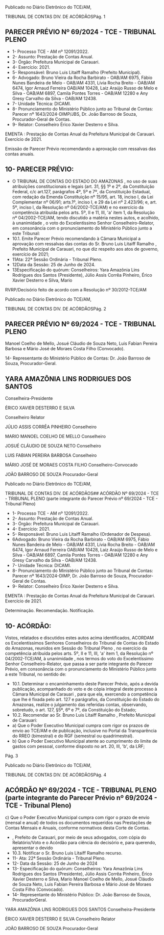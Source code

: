 Publicado  no  Diário  Eletrônico do TCE/AM,

TRIBUNAL DE CONTAS DIV. DE ACÓRDÃOSPág. 1

## PARECER PRÉVIO Nº 69/2024 - TCE - TRIBUNAL PLENO

- 1- Processo TCE - AM nº 12091/2022.
- 2- Assunto: Prestação de Contas Anual.
- 3- Órgão: Prefeitura Municipal de Carauari.
- 4- Exercício: 2021.
- 5- Responsável: Bruno Luis Litaiff Ramalho (Prefeito Municipal).
- 6- Advogado: Bruno Vieira da Rocha Barbirato - OAB/AM 6975, Fábio Nunes Bandeira de Melo - OAB/AM 4331, Lívia Rocha Breito - OAB/AM 6474, Igor Arnaud Ferreira OAB/AM 10428, Laiz Araújo Russo de Melo e Silva - OAB/AM 6897, Camila Pontes Torres - OAB/AM 12280 e Any Gresy Carvalho da Silva - OAB/AM 12438.
- 7- Unidade Técnica: DICAMI.
- 8- Pronunciamento  do  Ministério  Público  junto  ao  Tribunal  de  Contas: Parecer  nº 1643/2024-DIMP/JBS, Dr. João Barroso de Souza, Procurador-Geral de Contas.
- 9- Relator: Conselheiro Érico Xavier Desterro e Silva.

EMENTA : Prestação de Contas Anual da Prefeitura Municipal de Carauari.  Exercício de 2021.

Emissão de Parecer Prévio recomendando a aprovação com ressalvas das contas anuais.

## 10-  PARECER PRÉVIO:

- O  TRIBUNAL  DE  CONTAS  DO  ESTADO  DO  AMAZONAS ,  no  uso  de  suas atribuições  constitucionais  e  legais  (art.  31,  §§  1º  e  2º,  da  Constituição  Federal,  c/c art.127,  parágrafos  4º,  5º  e  7º,  da  Constituição  Estadual,  com  redação  da  Emenda Constituição nº 15/95, art. 18, inciso I, da Lei Complementar nº 06/91; arts.1º, inciso I, e 29  da  Lei  nº  2.423/96;  e,  art.  5º,  inciso  I,  da  Resolução  nº  04/2002-TCE/AM)  e  no exercício da competência atribuída pelos arts. 5º, II e 11, III, 'a' item 1, da Resolução nº 04/2002-TCE/AM, tendo discutido a matéria nestes autos, e acolhido, à unanimidade , o voto do Excelentíssimo Senhor Conselheiro-Relator, em consonância com o pronunciamento do Ministério Público junto a este Tribunal:
- 10.1. Emite Parecer Prévio recomendando à Câmara Municipal a aprovação  com  ressalvas das  contas  do Sr. Bruno  Luis  Litaiff Ramalho ,  Prefeito Municipal  de  Carauari, no  que  diz  respeito  aos  atos de governo, exercício de 2021;
- 11Ata: 22ª Sessão Ordinária - Tribunal Pleno.
- 12Data da Sessão: 25 de Junho de 2024.
- 13Especificação  do  quórum: Conselheiros: Yara  Amazônia  Lins  Rodrigues  dos Santos (Presidente), Júlio Assis Corrêa Pinheiro, Érico Xavier Desterro e Silva, Mario

RVRP/Decisório feito de acordo com a Resolução nº 30/2012-TCE/AM

Publicado  no  Diário  Eletrônico do TCE/AM,

TRIBUNAL DE CONTAS DIV. DE ACÓRDÃOSPág. 2

## PARECER PRÉVIO Nº 69/2024 - TCE - TRIBUNAL PLENO

Manoel Coelho de Mello, Josué Cláudio de Souza Neto, Luis Fabian Pereira Barbosa e Mário José de Moraes Costa Filho (Convocado).

14-  Representante  do  Ministério  Público  de  Contas: Dr. João  Barroso  de  Souza, Procurador-Geral.

## YARA AMAZÔNIA LINS RODRIGUES DOS SANTOS

Conselheira-Presidente

ÉRICO XAVIER DESTERRO E SILVA

Conselheiro Relator

JÚLIO ASSIS CORRÊA PINHEIRO Conselheiro

MARIO MANOEL COELHO DE MELLO Conselheiro

JOSUÉ CLÁUDIO DE SOUZA NETO Conselheiro

LUIS FABIAN PEREIRA BARBOSA Conselheiro

MÁRIO JOSÉ DE MORAES COSTA FILHO Conselheiro-Convocado

JOÃO BARROSO DE SOUZA Procurador-Geral

Publicado  no  Diário  Eletrônico do TCE/AM,

TRIBUNAL DE CONTAS DIV. DE ACÓRDÃOS## ACÓRDÃO Nº 69/2024 - TCE - TRIBUNAL PLENO (parte integrante do Parecer Prévio nº 69/2024 - TCE - Tribunal Pleno)

- 1- Processo TCE - AM nº 12091/2022.
- 2- Assunto: Prestação de Contas Anual.
- 3- Órgão: Prefeitura Municipal de Carauari.
- 4- Exercício: 2021.
- 5- Responsável: Bruno Luis Litaiff Ramalho (Ordenador de Despesa).
- 6Advogado: Bruno Vieira da Rocha Barbirato - OAB/AM 6975, Fábio Nunes Bandeira de Melo - OAB/AM 4331, Lívia Rocha Breito - OAB/AM 6474, Igor Arnaud Ferreira OAB/AM 10428, Laiz Araújo Russo de Melo e Silva - OAB/AM 6897, Camila Pontes Torres - OAB/AM 12280 e Any Gresy Carvalho da Silva - OAB/AM 12438.
- 7- Unidade Técnica: DICAMI.
- 8- Pronunciamento  do  Ministério  Público  junto  ao  Tribunal  de  Contas: Parecer  nº 1643/2024-DIMP, Dr. João Barroso de Souza, Procurador-Geral de Contas.
- 9- Relator: Conselheiro Érico Xavier Desterro e Silva.

EMENTA : Prestação de Contas Anual da Prefeitura Municipal de Carauari. Exercício de 2021.

Determinação. Recomendação. Notificação.

## 10-  ACÓRDÃO:

Vistos, relatados e discutidos estes autos acima identificados, ACORDAM os Excelentíssimos Senhores Conselheiros do Tribunal de Contas do Estado do Amazonas, reunidos em Sessão do Tribunal Pleno , no exercício da competência atribuída pelos arts. 5º, II e 11, III, 'a' item 1, da Resolução nº 04/2002-TCE/AM, à unanimidade , nos termos do voto do Excelentíssimo Senhor Conselheiro-Relator, que passa a ser parte integrante do Parecer Prévio, em consonância com o pronunciamento do Ministério Público junto a este Tribunal, no sentido de:

- 10.1. Determinar o  encaminhamento deste Parecer Prévio,  após  a  devida publicação, acompanhado do voto e de cópia integral deste processo à Câmara Municipal de Carauari , para que ela, exercendo a competência que lhe é fixada pelo art. 127 e parágrafos, da Constituição do  Estado  do  Amazonas,  realize  o  julgamento  das referidas  contas,  observando,  sobretudo,  o  art.  127,  §5º,  6º  e  7º,  da Constituição do Estado;
- 10.2. Recomendar ao Sr.  Bruno  Luis  Litaiff  Ramalho ,  Prefeito  Municipal de Carauari:
- a) Que  o  Poder  Executivo  Municipal  cumpra  com  rigor  os  prazos  de envio ao TCE/AM e de publicação, inclusive no Portal da Transparência do RREO (bimestral) e do RGF (semestral ou quadrimestral).
- b) Que o Poder Executivo Municipal atente ao cumprimento do limite de gastos com pessoal, conforme disposto no art. 20, III, 'b', da LRF;

Pág. 3

Publicado  no  Diário  Eletrônico do TCE/AM,

TRIBUNAL DE CONTAS DIV. DE ACÓRDÃOSPág. 4

## ACÓRDÃO Nº 69/2024 - TCE - TRIBUNAL PLENO (parte integrante do Parecer Prévio nº 69/2024 - TCE - Tribunal Pleno)

c) Que o Poder Executivo Municipal cumpra com rigor o prazo de envio (mensal e anual) de todos os documentos requeridos nas Prestações de  Contas  Mensais  e  Anuais,  conforme  normativos  desta  Corte  de Contas.

- , Prefeito de Carauari, por meio de seus advogados, com cópia do Relatório/Voto e o Acórdão para  ciência  do  decisório  e,  para  querendo,  apresentar  o  devido
- 10.3. Notificar o Sr. Bruno Luis Litaiff Ramalho recurso.
- 11-  Ata: 22ª Sessão Ordinária - Tribunal Pleno.
- 12-  Data da Sessão: 25 de Junho de 2024
- 13-  Especificação  do  quórum: Conselheiros: Yara  Amazônia  Lins  Rodrigues  dos Santos (Presidente), Júlio Assis Corrêa Pinheiro, Érico Xavier Desterro e Silva, Mario Manoel Coelho de Mello, Josué Cláudio de Souza Neto, Luis Fabian Pereira Barbosa e Mário José de Moraes Costa Filho (Convocado).
- 14-  Representante do Ministério Público: Dr. João Barroso de Souza, ProcuradorGeral.

YARA AMAZÔNIA LINS RODRIGUES DOS SANTOS Conselheira-Presidente

ÉRICO XAVIER DESTERRO E SILVA Conselheiro Relator

JOÃO BARROSO DE SOUZA Procurador-Geral